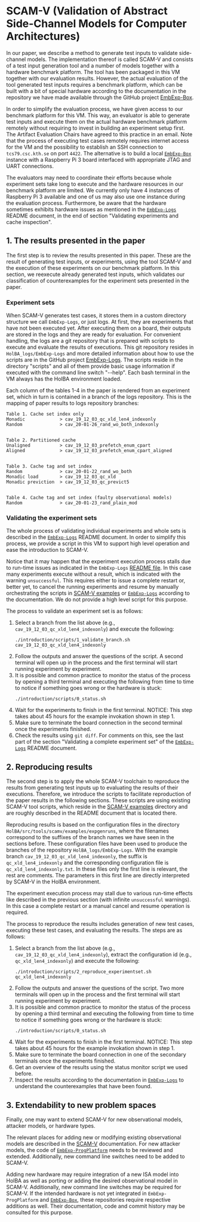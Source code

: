 # SCAM-V (Validation of Abstract Side-Channel Models for Computer Architectures)
In our paper, we describe a method to generate test inputs to validate side-channel models.
The implementation thereof is called SCAM-V and consists of a test input generation tool and a number of models together with a hardware benchmark platform.
The tool has been packaged in this VM together with our evaluation results.
However, the actual evaluation of the tool generated test inputs requires a benchmark platform, which can be built with a bit of special hardware according to the documentation in the repository we have made available through the GitHub project [EmbExp-Box](https://github.com/kth-step/EmbExp-Box).

In order to simplify the evaluation process, we have given access to our benchmark platform for this VM.
This way, an evaluator is able to generate test inputs and execute them on the actual hardware benchmark platform remotely without requiring to invest in building an experiment setup first.
The Artifact Evaluation Chairs have agreed to this practice in an email.
Note that the process of executing test cases remotely requires internet access for the VM and the possibility to establish an SSH connection to `tcs79.csc.kth.se` on port `4422`.
The alternative is to build a local [`EmbExp-Box`](https://github.com/kth-step/EmbExp-Box) instance with a Raspberry Pi 3 board interfaced with appropriate JTAG and UART connections.

The evaluators may need to coordinate their efforts because whole experiment sets take long to execute and the hardware resources in our benchmark platform are limited.
We currently only have 4 instances of Raspberry Pi 3 available and one of us may also use one instance during the evaluation process.
Furthermore, be aware that the hardware sometimes exhibits hardware issues as mentioned in the [`EmbExp-Logs`](https://github.com/kth-step/EmbExp-Logs) README document, in the end of section "Validating experiments and cache inspection".



## 1. The results presented in the paper
The first step is to review the results presented in this paper.
These are the result of generating test inputs, or experiments, using the tool SCAM-V and the execution of these experiments on our benchmark platform.
In this section, we reexecute already generated test inputs, which validates our classification of counterexamples for the experiment sets presented in the paper.

### Experiment sets
When SCAM-V generates test cases, it stores them in a custom directory structure we call `EmbExp-Logs`, or just logs.
At first, they are experiments that have not been executed yet.
After executing them on a board, their outputs are stored in the logs and they are ready for evaluation.
For convenient handling, the logs are a git repository that is prepared with scripts to execute and evaluate the results of executions.
This git repository resides in `HolBA_logs/EmbExp-Logs` and more detailed information about how to use the scripts are in the GitHub project [EmbExp-Logs](https://github.com/kth-step/EmbExp-Logs).
The scripts reside in the directory "scripts" and all of them provide basic usage information if executed with the command line switch "--help".
Each bash terminal in the VM always has the HolBA environment loaded.

Each column of the tables 1-4 in the paper is rendered from an experiment set, which in turn is contained in a branch of the logs repository.
This is the mapping of paper results to logs repository branches:
```
Table 1. Cache set index only
Monadic             > cav_19_12_03_qc_xld_len4_indexonly
Random              > cav_20-01-26_rand_wo_both_indexonly


Table 2. Partitioned cache
Unaligned           > cav_19_12_03_prefetch_enum_cpart
Aligned             > cav_19_12_03_prefetch_enum_cpart_aligned


Table 3. Cache tag and set index
Random              > cav_20-01-22_rand_wo_both
Monadic load        > cav_19_12_03_qc_xld
Monadic previction  > cav_19_12_03_qc_previct5


Table 4. Cache tag and set index (faulty observational models)
Random              > cav_20-01-23_rand_plain_mod
```

### Validating the experiment sets
The whole process of validating individual experiments and whole sets is described in the [`EmbExp-Logs`](https://github.com/kth-step/EmbExp-Logs) README document.
In order to simplify this process, we provide a script in this VM to support high level operation and ease the introduction to SCAM-V.

Notice that it may happen that the experiment execution process stalls due to run-time issues as indicated in the `EmbExp-Logs` [README file](https://github.com/kth-step/EmbExp-Logs/blob/master/README.md).
In this case many experiments execute without a result, which is indicated with the warning `unsuccessful`.
This requires either to issue a complete restart or, better yet, to cancel the running experiments and resume by manually orchestrating the scripts in [SCAM-V examples](https://github.com/kth-step/HolBA/tree/dev_scamv/src/tools/scamv/examples) or [`EmbExp-Logs`](https://github.com/kth-step/EmbExp-Logs) according to the documentation.
We do not provide a high level script for this purpose.

The process to validate an experiment set is as follows:
1. Select a branch from the list above (e.g., `cav_19_12_03_qc_xld_len4_indexonly`) and execute the following:
   ```
   ./introduction/scripts/1_validate_branch.sh cav_19_12_03_qc_xld_len4_indexonly
   ```
1. Follow the outputs and answer the questions of the script. A second terminal will open up in the process and the first terminal will start running experiment by experiment.
1. It is possible and common practice to monitor the status of the process by opening a third terminal and executing the following from time to time to notice if something goes wrong or the hardware is stuck:
   ```
   ./introduction/scripts/0_status.sh
   ```
1. Wait for the experiments to finish in the first terminal. NOTICE: This step takes about 45 hours for the example invokation shown in step 1.
1. Make sure to terminate the board connection in the second terminal once the experiments finished.
1. Check the results using `git diff`. For comments on this, see the last part of the section "Validating a complete experiment set" of the [`EmbExp-Logs`](https://github.com/kth-step/EmbExp-Logs) README document.



## 2. Reproducing results
The second step is to apply the whole SCAM-V toolchain to reproduce the results from generating test inputs up to evaluating the results of their executions.
Therefore, we introduce the scripts to facilitate reproduction of the paper results in the following sections.
These scripts are using existing SCAM-V tool scripts, which reside in the [SCAM-V examples](https://github.com/kth-step/HolBA/tree/dev_scamv/src/tools/scamv/examples) directory and are roughly described in the README document that is located there.

Reproducing results is based on the configuration files in the directory `HolBA/src/tools/scamv/examples/expgenruns`, where the filenames correspond to the suffixes of the branch names we have seen in the sections before.
These configuration files have been used to produce the branches of the repository `HolBA_logs/EmbExp-Logs`.
With the example branch `cav_19_12_03_qc_xld_len4_indexonly`, the suffix is `qc_xld_len4_indexonly` and the corresponding configuration file is `qc_xld_len4_indexonly.txt`.
In these files only the first line is relevant, the rest are comments.
The parameters in this first line are directly interpreted by SCAM-V in the HolBA environment.

The experiment execution process may stall due to various run-time effects like described in the previous section (with infinite `unsuccessful` warnings).
In this case a complete restart or a manual cancel and resume operation is required.

The process to reproduce the results includes generation of new test cases, executing these test cases, and evaluating the results. The steps are as follows:
1. Select a branch from the list above (e.g., `cav_19_12_03_qc_xld_len4_indexonly`), extract the configuration id (e.g., `qc_xld_len4_indexonly`) and execute the following:
   ```
   ./introduction/scripts/2_reproduce_experimentset.sh qc_xld_len4_indexonly
   ```
1. Follow the outputs and answer the questions of the script. Two more terminals will open up in the process and the first terminal will start running experiment by experiment.
1. It is possible and common practice to monitor the status of the process by opening a third terminal and executing the following from time to time to notice if something goes wrong or the hardware is stuck:
   ```
   ./introduction/scripts/0_status.sh
   ```
1. Wait for the experiments to finish in the first terminal. NOTICE: This step takes about 45 hours for the example invokation shown in step 1.
1. Make sure to terminate the board connection in one of the secondary terminals once the experiments finished.
1. Get an overview of the results using the status monitor script we used before.
1. Inspect the results according to the documentation in [`EmbExp-Logs`](https://github.com/kth-step/EmbExp-Logs) to understand the counterexamples that have been found.



## 3. Extendability to new problem spaces
Finally, one may want to extend SCAM-V for new observational models, attacker models, or hardware types.

The relevant places for adding new or modifying existing observational models are described in the [SCAM-V](https://github.com/kth-step/HolBA/tree/dev_scamv/src/tools/scamv) documentation.
For new attacker models, the code of [`EmbExp-ProgPlatform`](https://github.com/kth-step/EmbExp-ProgPlatform) needs to be reviewed and extended.
Additionally, new command line switches need to be added to SCAM-V.

Adding new hardware may require integration of a new ISA model into HolBA as well as porting or adding the desired observational model in SCAM-V.
Additionally, new command line switches may be required for SCAM-V.
If the intended hardware is not yet integrated in `EmbExp-ProgPlatform` and [`EmbExp-Box`](https://github.com/kth-step/EmbExp-Box), these repositories require respective additions as well.
Their documentation, code and commit history may be consulted for this purpose.

